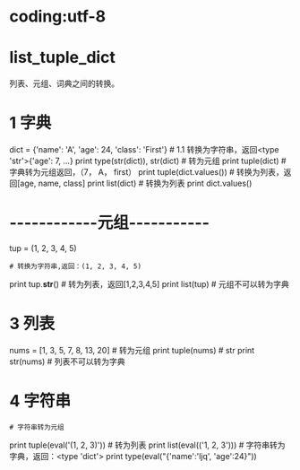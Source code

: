 # coding:utf-8
# list_tuple_dict
列表、元组、词典之间的转换。

# 1 字典
dict = {'name': 'A', 'age': 24, 'class': 'First'}
	# 1.1 转换为字符串，返回<type 'str'>{'age': 7, ...}
print type(str(dict)), str(dict)
	# 转为元组
print tuple(dict)
	# 字典转为元组返回，（7， A， first）
print tuple(dict.values())
	# 转换为列表，返回[age, name, class]
print list(dict)
	# 转换为列表
print dict.values()
# ------------元组-----------
tup = (1, 2, 3, 4, 5)

	# 转换为字符串,返回：(1, 2, 3, 4, 5)
print tup.__str__()
	# 转为列表，返回[1,2,3,4,5]
print list(tup)
	# 元组不可以转为字典

# 3 列表
nums = [1, 3, 5, 7, 8, 13, 20]
	# 转为元组
print tuple(nums)
	# str
print str(nums)
	# 列表不可以转为字典

# 4 字符串
	# 字符串转为元组
print tuple(eval('(1, 2, 3)'))
	# 转为列表
print list(eval(('1, 2, 3')))
	# 字符串转为字典，返回：<type 'dict'>
print type(eval("{'name':'ljq', 'age':24}"))

